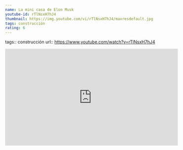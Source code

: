 ```yaml
---
name: La mini casa de Elon Musk
youtube-id: rTlNsxH7hJ4
thumbnail: https://img.youtube.com/vi/rTlNsxH7hJ4/maxresdefault.jpg
tags: construcción
rating: 6
---
```

tags:: construcción
url:: https://www.youtube.com/watch?v=rTlNsxH7hJ4

<iframe width='560' height='315' src='https://www.youtube.com/embed/rTlNsxH7hJ4' title='YouTube video player' frameborder='0' allow='accelerometer; autoplay; clipboard-write; encrypted-media; gyroscope; picture-in-picture; web-share' allowfullscreen></iframe>



